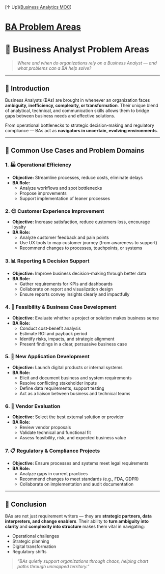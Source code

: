 [↑ Up]([Business Analytics MOC](../Business%20Analytics%20MOC.md))

# [BA Problem Areas](.md)

# 🎯 Business Analyst Problem Areas

> *Where and when do organizations rely on a Business Analyst — and what problems can a BA help solve?*

---

## 🧭 Introduction

Business Analysts (BAs) are brought in whenever an organization faces **ambiguity, inefficiency, complexity, or transformation**. Their unique blend of analytical, technical, and communication skills allows them to bridge gaps between business needs and effective solutions.

From operational bottlenecks to strategic decision-making and regulatory compliance — BAs act as **navigators in uncertain, evolving environments**.

---

## 🧩 Common Use Cases and Problem Domains

### 1. 🏭 Operational Efficiency

- **Objective:** Streamline processes, reduce costs, eliminate delays
- **BA Role:**
  - Analyze workflows and spot bottlenecks
  - Propose improvements
  - Support implementation of leaner processes

### 2. 😊 Customer Experience Improvement

- **Objective:** Increase satisfaction, reduce customers loss, encourage loyalty
- **BA Role:**
  - Analyze customer feedback and pain points
  - Use UX tools to map customer journey (from awareness to support)
  - Recommend changes to processes, touchpoints, or systems

### 3. 📊 Reporting & Decision Support

- **Objective:** Improve business decision-making through better data
- **BA Role:**
  - Gather requirements for KPIs and dashboards
  - Collaborate on report and visualization design
  - Ensure reports convey insights clearly and impactfully

### 4. 💼 Feasibility & Business Case Development

- **Objective:** Evaluate whether a project or solution makes business sense
- **BA Role:**
  - Conduct cost-benefit analysis
  - Estimate ROI and payback period
  - Identify risks, impacts, and strategic alignment
  - Present findings in a clear, persuasive business case

### 5. 📱 New Application Development

- **Objective:** Launch digital products or internal systems
- **BA Role:**
  - Elicit and document business and system requirements
  - Resolve conflicting stakeholder inputs
  - Define data requirements, support testing
  - Act as a liaison between business and technical teams

### 6. 🤝 Vendor Evaluation

- **Objective:** Select the best external solution or provider
- **BA Role:**
  - Review vendor proposals
  - Validate technical and functional fit
  - Assess feasibility, risk, and expected business value

### 7. 📋 Regulatory & Compliance Projects

- **Objective:** Ensure processes and systems meet legal requirements
- **BA Role:**
  - Analyze gaps in current practices
  - Recommend changes to meet standards (e.g., FDA, GDPR)
  - Collaborate on implementation and audit documentation

---

## 🧠 Conclusion

BAs are not just requirement writers — they are **strategic partners, data interpreters, and change enablers**. Their ability to **turn ambiguity into clarity** and **complexity into structure** makes them vital in navigating:

- Operational challenges
- Strategic planning
- Digital transformation
- Regulatory shifts

> *“BAs quietly support organizations through chaos, helping chart paths through unmapped territory.”*


